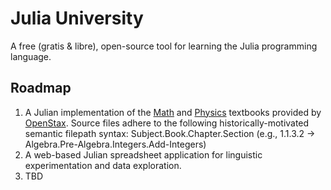 # Julia University
A free (gratis & libre), open-source tool for learning the Julia programming language.

## Roadmap
1. A Julian implementation of the [Math](https://openstax.org/subjects/math) and [Physics](https://openstax.org/subjects/science) textbooks provided by [OpenStax](https://openstax.org). Source files adhere to the following historically-motivated semantic filepath syntax: Subject.Book.Chapter.Section (e.g., 1.1.3.2 -> Algebra.Pre-Algebra.Integers.Add-Integers)
2. A web-based Julian spreadsheet application for linguistic experimentation and data exploration.
3. TBD
